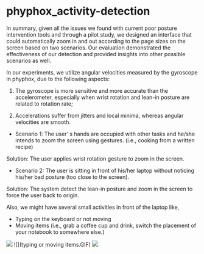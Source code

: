 # phyphox_activity-detection


In summary, given all the issues we found with current poor posture intervention tools and through a pilot study, we designed an interface that could automatically zoom in and out according to the page sizes on the screen based on two scenarios. 
Our evaluation demonstrated the effectiveness of our detection and provided insights into other possible scenarios as well.

In our experiments, we utilize angular velocities measured by the gyroscope in phyphox, due to the following aspects:

1) The gyroscope is more sensitive and more accurate than the accelerometer, especially when wrist rotation and lean-in posture are related to rotation rate;

2) Accelerations suffer from jitters and local minima, whereas angular velocities are smooth.

- Scenario 1: The user’ s hands are occupied with other tasks and he/she intends to zoom the screen using gestures.
(i.e., cooking from a written recipe)

Solution: The user applies wrist rotation gesture to zoom
in the screen.

- Scenario 2: The user is sitting in front of his/her laptop
without noticing his/her bad posture (too close to the
screen).

Solution: The system detect the lean-in posture and zoom in the screen to force the user back to origin.

Also, we might have several small activities in front of the laptop like, 

- Typing on the keyboard or not moving
- Moving items (i.e., grab a coffee cup and drink, switch the placement of your notebook to somewhere else.)


![](rotation.GIF)
![](typing or moving items.GIF)
![](lean-in.GIF)
